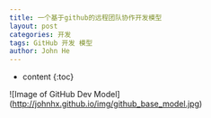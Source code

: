 ```yaml
---
title: 一个基于github的远程团队协作开发模型
layout: post
categories: 开发
tags: GitHub 开发 模型
author: John He
---
```


* content
{:toc}


![Image of GitHub Dev Model]
(http://johnhx.github.io/img/github_base_model.jpg)